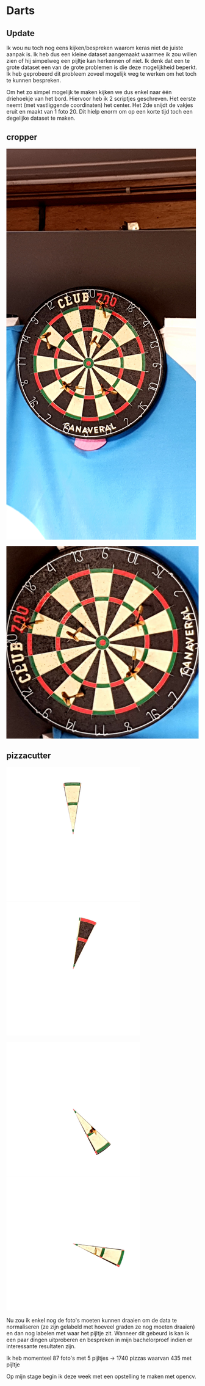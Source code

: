 # Darts

## Update

Ik wou nu toch nog eens kijken/bespreken waarom keras niet de juiste aanpak is. Ik heb dus een kleine dataset aangemaakt waarmee ik zou willen zien of hij simpelweg een pijltje kan herkennen of niet. Ik denk dat een te grote dataset een van de grote problemen is die deze mogelijkheid beperkt. Ik heb geprobeerd dit probleem zoveel mogelijk weg te werken om het toch te kunnen bespreken.

Om het zo simpel mogelijk te maken kijken we dus enkel naar één driehoekje van het bord. Hiervoor heb ik 2 scriptjes geschreven. Het eerste neemt (met vastliggende coordinaten) het center. Het 2de snijdt de vakjes eruit en maakt van 1 foto 20. Dit hielp enorm om op een korte tijd toch een degelijke dataset te maken.

## cropper

![alt text](./cropper/dataset5dartss1/noncropped/20200301_102953.jpg)

![alt text](./cropper/dataset5dartss1/cropped/20200301_102953.jpg)


## pizzacutter

<img src="./pizzacutter/1.webp" width="350"> <img src="./pizzacutter/2.webp" width="350">

<img src="./pizzacutter/5.webp" width="350"> <img src="./pizzacutter/6.webp" width="350">

Nu zou ik enkel nog de foto's moeten kunnen draaien om de data te normaliseren (ze zijn gelabeld met hoeveel graden ze nog moeten draaien) en dan nog labelen met waar het pijltje zit. Wanneer dit gebeurd is kan ik een paar dingen uitproberen en bespreken in mijn bachelorproef indien er interessante resultaten zijn.

Ik heb momenteel 87 foto's met 5 pijltjes -> 1740 pizzas waarvan 435 met pijltje

Op mijn stage begin ik deze week met een opstelling te maken met opencv.
